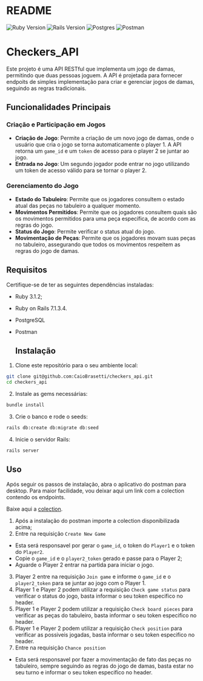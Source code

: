 # README
![Ruby Version](https://img.shields.io/badge/Ruby-3.1.2-red.svg)
![Rails Version](https://img.shields.io/badge/Rails-7.1.3.4-orange.svg)
![Postgres](https://img.shields.io/badge/postgres-%23316192.svg?style=for-the-badge&logo=postgresql&logoColor=white)
![Postman](https://img.shields.io/static/v1?style=for-the-badge&message=Postman&color=FF6C37&logo=Postman&logoColor=FFFFFF&label=)

# Checkers_API

Este projeto é uma API RESTful que implementa um jogo de damas, permitindo que duas pessoas joguem. A API é projetada para fornecer  endpoits de simples implementação para criar e gerenciar jogos de damas, seguindo as regras tradicionais.

## Funcionalidades Principais

### Criação e Participação em Jogos
- **Criação de Jogo**: Permite a criação de um novo jogo de damas, onde o usuário que cria o jogo se torna automaticamente o player 1. A API retorna um `game_id` e um `token` de acesso para o player 2 se juntar ao jogo.
- **Entrada no Jogo**: Um segundo jogador pode entrar no jogo utilizando um token de acesso válido para se tornar o player 2.

### Gerenciamento do Jogo
- **Estado do Tabuleiro**: Permite que os jogadores consultem o estado atual das peças no tabuleiro a qualquer momento.
- **Movimentos Permitidos**: Permite que os jogadores consultem quais são os movimentos permitidos para uma peça específica, de acordo com as regras do jogo.
- **Status do Jogo**: Permite verificar o status atual do jogo.
- **Movimentação de Peças**: Permite que os jogadores movam suas peças no tabuleiro, assegurando que todos os movimentos respeitem as regras do jogo de damas.

## Requisitos

Certifique-se de ter as seguintes dependências instaladas:

- Ruby 3.1.2;
- Ruby on Rails 7.1.3.4.
- PostgreSQL
- Postman

  ## Instalação

1. Clone este repositório para o seu ambiente local:

```bash
git clone git@github.com:CaioBrasetti/checkers_api.git
cd checkers_api
```

2. Instale as gems necessárias:

```bash
bundle install
```

3. Crie o banco e rode o seeds:

```bash
rails db:create db:migrate db:seed
```

4. Inicie o servidor Rails:

```bash
rails server
```
## Uso

Após seguir os passos de instalação, abra o aplicativo do postman para desktop.
Para maior facilidade, vou deixar aqui um link com a colection contendo os endpoints.

Baixe aqui a [colection](LINK_AQUI).

1. Após a instalação do postman importe a colection disponibilizada acima;
2. Entre na requisição `Create New Game`
  - Esta será responsavel por gerar o `game_id`, o token do `Player1` e o token do `Player2`.
  - Copie o `game_id` e o `player2_token` gerado e passe para o Player 2;
  - Aguarde o Player 2 entrar na partida para iniciar o jogo.
3. Player 2 entre na requisição `Join game` e informe o `game_id` e o `player2_token` para se juntar ao jogo com o Player 1.
4. Player 1 e Player 2 podem utilizar a requisição `Check game status` para verificar o status do jogo, basta informar o seu token especifico no header.
5.  Player 1 e Player 2 podem utilizar a requisição `Check board pieces` para verificar as peças do tabuleiro, basta informar o seu token especifico no header.
6. Player 1 e Player 2 podem utilizar a requisição `Check position` para verificar as possiveis jogadas, basta informar o seu token especifico no header.
7. Entre na requisição `Chance position`
  - Esta será responsavel por fazer a movimentação de fato das peças no tabuleiro, sempre seguindo as regras do jogo de damas, basta estar no seu turno e informar o seu token especifico no header.
     
